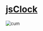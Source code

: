 # [jsClock](https://nuclear-crow.github.io/jsClock/)
![cum](https://forthebadge.com/images/badges/built-with-resentment.svg)
